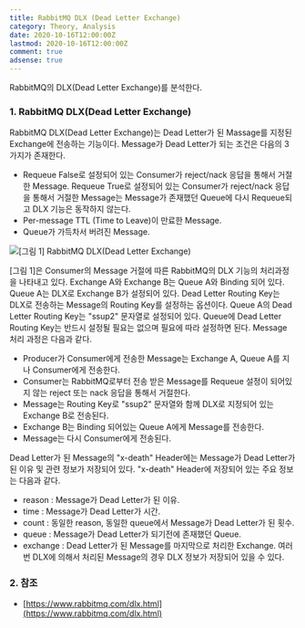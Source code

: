 ```yaml
---
title: RabbitMQ DLX (Dead Letter Exchange)
category: Theory, Analysis
date: 2020-10-16T12:00:00Z
lastmod: 2020-10-16T12:00:00Z
comment: true
adsense: true
---
```


RabbitMQ의 DLX(Dead Letter Exchange)를 분석한다.

### 1. RabbitMQ DLX(Dead Letter Exchange)

RabbitMQ DLX(Dead Letter Exchange)는 Dead Letter가 된 Massage를 지정된 Exchange에 전송하는 기능이다. Message가 Dead Letter가 되는 조건은 다음의 3가지가 존재한다.

* Requeue False로 설정되어 있는 Consumer가 reject/nack 응답을 통해서 거절한 Message. Requeue True로 설정되어 있는 Consumer가 reject/nack 응답을 통해서 거절한 Message는 Message가 존재했던 Queue에 다시 Requeue되고 DLX 기능은 동작하지 않는다.
* Per-message TTL (Time to Leave)이 만료한 Message.
* Queue가 가득차서 버려진 Message.

![[그림 1] RabbitMQ DLX(Dead Letter Exchange)]({{site.baseurl}}/images/theory_analysis/RabbitMQ_DLX/RabbitMQ_DLX.PNG)

[그림 1]은 Consumer의 Message 거절에 따른 RabbitMQ의 DLX 기능의 처리과정을 나타내고 있다. Exchange A와 Exchange B는 Queue A와 Binding 되어 있다. Queue A는 DLX로 Exchange B가 설정되어 있다. Dead Letter Routing Key는 DLX로 전송하는 Message의 Routing Key를 설정하는 옵션이다. Queue A의 Dead Letter Routing Key는 "ssup2" 문자열로 설정되어 있다. Queue에 Dead Letter Routing Key는 반드시 설정될 필요는 없으며 필요에 따라 설정하면 된다. Message 처리 과정은 다음과 같다.

* Producer가 Consumer에게 전송한 Message는 Exchange A, Queue A를 지나 Consumer에게 전송한다. 
* Consumer는 RabbitMQ로부터 전송 받은 Message를 Requeue 설정이 되어있지 않는 reject 또는 nack 응답을 통해서 거절한다. 
* Message는 Routing Key로 "ssup2" 문자열와 함께 DLX로 지정되어 있는 Exchange B로 전송된다.
* Exchange B는 Binding 되어있는 Queue A에게 Message를 전송한다.
* Message는 다시 Consumer에게 전송된다.

Dead Letter가 된 Message의 "x-death" Header에는 Message가 Dead Letter가 된 이유 및 관련 정보가 저장되어 있다. "x-death" Header에 저장되어 있는 주요 정보는 다음과 같다.

* reason : Message가 Dead Letter가 된 이유.
* time : Message가 Dead Letter가 시간.
* count : 동일한 reason, 동일한 queue에서 Message가 Dead Letter가 된 횟수. 
* queue : Message가 Dead Letter가 되기전에 존재했던 Queue.
* exchange : Dead Letter가 된 Message를 마지막으로 처리한 Exchange. 여러번 DLX에 의해서 처리된 Message의 경우 DLX 정보가 저장되어 있을 수 있다.

### 2. 참조

* [https://www.rabbitmq.com/dlx.html](https://www.rabbitmq.com/dlx.html)
